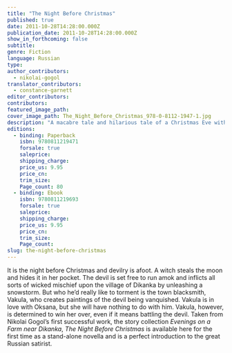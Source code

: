 ```yaml
---
title: "The Night Before Christmas"
published: true
date: 2011-10-28T14:28:00.000Z
publication_date: 2011-10-28T14:28:00.000Z
show_in_forthcoming: false
subtitle:
genre: Fiction
language: Russian
type:
author_contributors:
  - nikolai-gogol
translator_contributors:
  - constance-garnett
editor_contributors:
contributors:
featured_image_path:
cover_image_path: The_Night_Before_Christmas_978-0-8112-1947-1.jpg
description: "A macabre tale and hilarious tale of a Christmas Eve with the devil and a romantic twist. "
editions:
  - binding: Paperback
    isbn: 9780811219471
    forsale: true
    saleprice:
    shipping_charge:
    price_us: 9.95
    price_cn:
    trim_size:
    Page_count: 80
  - binding: Ebook
    isbn: 9780811219693
    forsale: true
    saleprice:
    shipping_charge:
    price_us: 9.95
    price_cn:
    trim_size:
    Page_count:
slug: the-night-before-christmas
---
```


It is the night before Christmas and devilry is afoot. A witch steals the moon and hides it in her pocket. The devil is set free to run amok and inflicts all sorts of wicked mischief upon the village of Dikanka by unleashing a snowstorm. But who he’d really like to torment is the town blacksmith, Vakula, who creates paintings of the devil being vanquished. Vakula is in love with Oksana, but she will have nothing to do with him. Vakula, however, is determined to win her over, even if it means battling the devil. Taken from Nikolai Gogol’s first successful work, the story collection _Evenings on a Farm near Dikanka_, _The Night Before Christmas_ is available here for the first time as a stand-alone novella and is a perfect introduction to the great Russian satirist.

